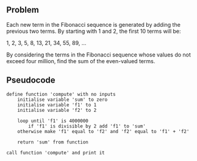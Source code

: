 ## Problem
Each new term in the Fibonacci sequence is generated by adding the previous two terms. By starting with 1 and 2, the first 10 terms will be:

1, 2, 3, 5, 8, 13, 21, 34, 55, 89, ...

By considering the terms in the Fibonacci sequence whose values do not exceed four million, find the sum of the even-valued terms.

## Pseudocode
```
define function 'compute' with no inputs
    initialise variable 'sum' to zero
    initialise variable 'f1' to 1
    initialise variable 'f2' to 2

    loop until 'f1' is 4000000
        if 'f1' is divisible by 2 add 'f1' to 'sum' 
	otherwise make 'f1' equal to 'f2' and 'f2' equal to 'f1' + 'f2'
    
    return 'sum' from function

call function 'compute' and print it
```
